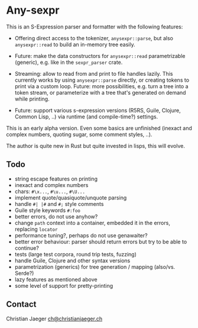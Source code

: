# Any-sexpr

This is an S-Expression parser and formatter with the following features:

* Offering direct access to the tokenizer, `anysexpr::parse`, but also
  `anysexpr::read` to build an in-memory tree easily.

* Future: make the data constructors for `anysexpr::read`
  parametrizable (generic), e.g. like in the `sexpr_parser` crate.

* Streaming: allow to read from and print to file handles lazily. This
  currently works by using `anysexpr::parse` directly, or creating
  tokens to print via a custom loop. Future: more possibilities,
  e.g. turn a tree into a token stream, or parameterize with a tree
  that's generated on demand while printing.

* Future: support various s-expression versions (R5RS, Guile, Clojure,
  Common Lisp, ..) via runtime (and compile-time?) settings.

This is an early alpha version. Even some basics are unfinished
(inexact and complex numbers, quoting sugar, some comment styles, ..).

The author is quite new in Rust but quite invested in lisps, this
will evolve.

## Todo

* string escape features on printing
* inexact and complex numbers
* chars: `#\x...`, `#\u...`, `#\U...`
* implement quote/quasiquote/unquote parsing
* handle `#| |#` and `#;` style comments
* Guile style keywords `#:foo`
* better errors, do not use anyhow?
* change `path` context into a container, embedded it in the
  errors, replacing `locator`
* performance tuning?, perhaps do not use genawaiter?
* better error behaviour: parser should return errors but try to be
  able to continue?
* tests (large test corpora, round trip tests, fuzzing)
* handle Guile, Clojure and other syntax versions
* parametrization (generics) for tree generation / mapping (also/vs. Serde?)
* lazy features as mentioned above
* some level of support for pretty-printing

## Contact

Christian Jaeger <ch@christianjaeger.ch>

